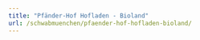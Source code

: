 ```yaml
---
title: "Pfänder-Hof Hofladen - Bioland"
url: /schwabmuenchen/pfaender-hof-hofladen-bioland/
---
```


